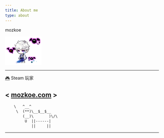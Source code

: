 ```yaml
---
title: About me
type: about
---
```

 mozkoe

 ![👾](/images/about_me_maple.png)

 ______________

 [🎮](https://steamcommunity.com/id/mozkoe/) Steam 玩家


< [mozkoe.com](https://mozkoe.com/) >
 --------------

        \   ^__^
         \  (**)\__$__$__
            (__)\       )\/\
             U  ||------|
                ||     ||

 --------------
